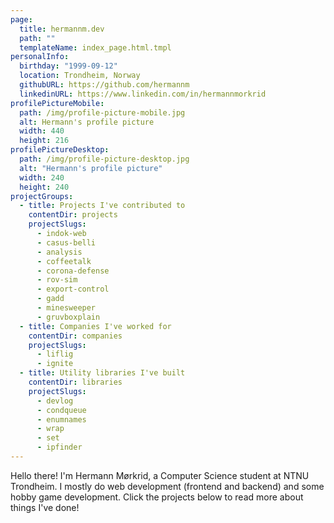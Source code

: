 ```yaml
---
page:
  title: hermannm.dev
  path: ""
  templateName: index_page.html.tmpl
personalInfo:
  birthday: "1999-09-12"
  location: Trondheim, Norway
  githubURL: https://github.com/hermannm
  linkedinURL: https://www.linkedin.com/in/hermannmorkrid
profilePictureMobile:
  path: /img/profile-picture-mobile.jpg
  alt: Hermann's profile picture
  width: 440
  height: 216
profilePictureDesktop:
  path: /img/profile-picture-desktop.jpg
  alt: "Hermann's profile picture"
  width: 240
  height: 240
projectGroups:
  - title: Projects I've contributed to
    contentDir: projects
    projectSlugs:
      - indok-web
      - casus-belli
      - analysis
      - coffeetalk
      - corona-defense
      - rov-sim
      - export-control
      - gadd
      - minesweeper
      - gruvboxplain
  - title: Companies I've worked for
    contentDir: companies
    projectSlugs:
      - liflig
      - ignite
  - title: Utility libraries I've built
    contentDir: libraries
    projectSlugs:
      - devlog
      - condqueue
      - enumnames
      - wrap
      - set
      - ipfinder
---
```


Hello there! I'm Hermann Mørkrid, a Computer Science student at NTNU Trondheim. I mostly do web
development (frontend and backend) and some hobby game development. Click the projects below to read
more about things I've done!
